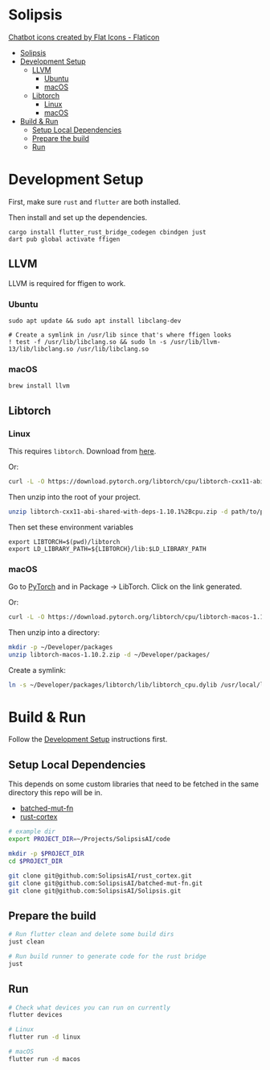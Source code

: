 # Solipsis

<a href="https://www.flaticon.com/free-icons/chatbot" title="chatbot icons">Chatbot icons created by Flat Icons - Flaticon</a>

- [Solipsis](#solipsis)
- [Development Setup](#development-setup)
  - [LLVM](#llvm)
    - [Ubuntu](#ubuntu)
    - [macOS](#macos)
  - [Libtorch](#libtorch)
    - [Linux](#linux)
    - [macOS](#macos-1)
- [Build & Run](#build--run)
  - [Setup Local Dependencies](#setup-local-dependencies)
  - [Prepare the build](#prepare-the-build)
  - [Run](#run)

# Development Setup

First, make sure `rust` and `flutter` are both installed.

Then install and set up the dependencies.

```shell
cargo install flutter_rust_bridge_codegen cbindgen just
dart pub global activate ffigen
```

## LLVM

LLVM is required for ffigen to work.

### Ubuntu

```shell
sudo apt update && sudo apt install libclang-dev

# Create a symlink in /usr/lib since that's where ffigen looks
! test -f /usr/lib/libclang.so && sudo ln -s /usr/lib/llvm-13/lib/libclang.so /usr/lib/libclang.so
```

### macOS

```shell
brew install llvm
```

## Libtorch

### Linux

This requires `libtorch`. Download from [here](https://download.pytorch.org/libtorch/cpu/libtorch-cxx11-abi-shared-with-deps-1.10.1%2Bcpu.zip).

Or:

```bash
curl -L -O https://download.pytorch.org/libtorch/cpu/libtorch-cxx11-abi-shared-with-deps-1.10.1%2Bcpu.zip
```

Then unzip into the root of your project.

```bash
unzip libtorch-cxx11-abi-shared-with-deps-1.10.1%2Bcpu.zip -d path/to/project/root
```

Then set these environment variables

```shell
export LIBTORCH=$(pwd)/libtorch
export LD_LIBRARY_PATH=${LIBTORCH}/lib:$LD_LIBRARY_PATH
```

### macOS

Go to [PyTorch](https://pytorch.org/get-started/locally/) and in Package -> LibTorch. Click on the link generated.

Or:

```bash
curl -L -O https://download.pytorch.org/libtorch/cpu/libtorch-macos-1.10.2.zip
```

Then unzip into a directory:

```bash
mkdir -p ~/Developer/packages
unzip libtorch-macos-1.10.2.zip -d ~/Developer/packages/
```

Create a symlink:

```bash
ln -s ~/Developer/packages/libtorch/lib/libtorch_cpu.dylib /usr/local/lib/
```

# Build & Run

Follow the [Development Setup](#development-setup) instructions first.

## Setup Local Dependencies

This depends on some custom libraries that need to be fetched in the same directory this repo will be in.

- [batched-mut-fn](https://github.com/SolipsisAI/batched-mut-fn)
- [rust-cortex](https://github.com/SolipsisAI/rust_cortex)

```bash
# example dir
export PROJECT_DIR=~/Projects/SolipsisAI/code

mkdir -p $PROJECT_DIR
cd $PROJECT_DIR

git clone git@github.com:SolipsisAI/rust_cortex.git
git clone git@github.com:SolipsisAI/batched-mut-fn.git
git clone git@github.com:SolipsisAI/Solipsis.git
```

## Prepare the build

```bash
# Run flutter clean and delete some build dirs 
just clean

# Run build runner to generate code for the rust bridge
just
```

## Run

```bash
# Check what devices you can run on currently
flutter devices

# Linux
flutter run -d linux

# macOS
flutter run -d macos
```